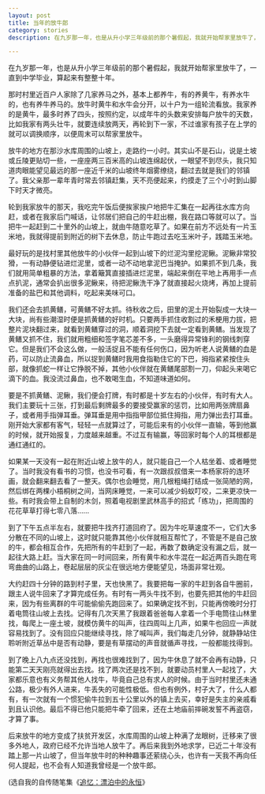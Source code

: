 ```yaml
---
layout: post
title: 当年的放牛郎
category: stories
description: 在九岁那一年，也是从升小学三年级前的那个暑假起，我就开始帮家里放牛了，一直到中学毕业，算起来有整整十年。

---
```

在九岁那一年，也是从升小学三年级前的那个暑假起，我就开始帮家里放牛了，一直到中学毕业，算起来有整整十年。

那时村里近百户人家除了几家养马之外，基本上都养牛，有的养黄牛，有养水牛的，也有养牛养马的。放牛时黄牛和水牛会分开，以十户为一组轮流看放。我家养的是黄牛，最多时养了四头，按照约定，以成年牛的头数来安排每户放牛的天数，比如我家有两头壮牛，就要连续放两天，再轮到下一家，不过谁家有孩子在上学的就可以调换顺序，以便周末可以帮家里放牛。

放牛的地方在那沙水库周围的山坡上，走路约一小时。其实山不是石山，说是土坡或丘陵更贴切一些，一座座两三百米高的山坡连绵起伏，一眼望不到尽头，我只知道肉眼能望见最远的那一座近千米的山坡终年烟雾缭绕，翻过去就是我们的邻镇了。我父亲那一辈年青时常去邻镇赶集，天不亮便起来，约摸走了三个小时到山脚下时天才微亮。

轮到我家放牛的那天，我吃完午饭后便挨家挨户地把牛汇集在一起再往水库方向赶，或者在我家后门喊话，让邻居们把自己的牛赶出棚，我在路口等就可以了。当把牛一起赶到二十里外的山坡上，就由牛随意吃草了。如果在前方不远处有一片玉米地，我就得提前到附近的树下去休息，防止牛跑过去吃玉米叶子，践踏玉米地。

最好玩的是找村里其他放牛的小伙伴一起到山坡下的烂泥沟里挖泥鳅。泥鳅非常狡猾，一有动静便钻进烂泥里，或者一动不动地拿泥巴当掩护。如果抓不到几条，我们就用简单粗暴的方法，拿着簸箕直接插进烂泥里，端起来倒在平地上再用手一点点扒泥，通常会扒出很多泥鳅来，待把泥鳅洗干净了就直接起火烧烤，再加上提前准备的盐巴和其他调料，吃起来美味可口。

我们还会去抓黄鳝，可黄鳝不好太抓。待秋收之后，田里的泥土开始裂成一大块一大块，尚有些潮湿时便是抓黄鳝的好时机。只要两手抓住收割过的禾梗用力拔，把整片泥块翻过来，就看到黄鳝穿过的洞，顺着洞挖下去就一定看到黄鳝。当发现了黄鳝又抓不住，我们就用粗细和签字笔芯差不多，一头磨得异常锋利的钢线刺穿它。但是我们不会这么做，一般活捉且不能有任何伤口，因为听老人说黄鳝的血是药，可以防止流鼻血，所以捉到黄鳝时我用食指勒住它的下巴，拇指紧紧按住头部，就像抓蛇一样让它挣脱不掉，其他小伙伴就在黄鳝尾部割一刀，仰起头来喝它滴下的血。我没流过鼻血，也不敢喝生血，不知道味道如何。

要是不抓黄鳝、泥鳅，我们便会打牌，有时都是十岁左右的小伙伴，有时有大人。我们主要玩十三张，打到最后剩牌最多的要接受赢家的惩罚，比如用两张牌扇鼻子，或者用手指弹耳垂。弹耳垂是用中指指甲部位抵住拇指，用力弹出去打耳垂。刚开始大家都有客气，轻轻一点就算过了，可能后来有的小伙伴一直输，等到他赢的时候，就开始报复，力度越来越重。不过互有输赢，等回家时每个人的耳根都是通红通红的。

如果某一天没有一起在附近山坡上放牛的人，就只能自己一个人枯坐着、或者睡觉了。当时我没有看书的习惯，也没书可看，有一次跟叔叔借来一本杨家将的连环画，就会翻来翻去看了一整天。偶尔也会睡觉，用几根粗绳打结成一张简陋的网，然后绑在两棵小梧桐树之间，当网床睡觉，一来可以减少蚂蚁叮咬，二来更凉快一些。有时我会带上自制的木剑，照着电视剧里武林高手的招式「练功」，把周围的花花草草打得七零八落……

到了下午五点半左右，就要把牛找齐打道回府了。因为牛吃草速度不一，它们大多分散在不同的山坡上，这时就只能靠其他小伙伴就相互帮忙了，不管是不是自己放的牛，都会相互合作，先把所有的牛赶到了一起，再数了数确定没有漏之后，就一起往大路上赶。当大家在同一时间回来，所有黄牛和水牛混在一起近两百头跑在弯弯曲曲的山路上，卷起层层的灰尘在很远地方便能望见，场面非常壮观。

大约赶四十分钟的路到村子里，天也快黑了。我要把每一家的牛赶到各自牛圈前，跟主人说牛回来了才算完成任务。有时有一两头牛找不到，也要先把其他的牛赶回来，因为有些离群的牛可能偷偷先跑回来了。如果确定找不到，只能再傍晚时分打着电筒往山坡上去找。记得有几次天黑了我跟着爸爸每人拿着一个手电筒往山林里找，每爬上一座土坡，就模仿黄牛的叫声，往四周叫上几声，如果牛也回应一声就容易找到了。没有回应只能继续寻找，除了喊叫声，我们每走几分钟，就静静站住聆听附近草丛中是否有动静，要是有草摆动的声音就循声寻找，一般都能找得到。

到了晚上八九点还没找到，再找也很难找到了，因为牛休息了就不会再有动静，只能第二天天刚亮就得出去找。找了两次还是找不到，就要动员村里人一起找了，大家都乐意也有义务帮其他人找牛，毕竟自己总有求人的时候。由于当时村里还未通公路，极少有外人进来，牛丢失的可能性极低。但也有例外，村子大了，什么人都有，有一次就有一个惯犯偷牛拉到五十公里以外的镇上去买，幸好是失主的亲戚看到且认识他。最后不得已他只能把牛牵了回来，还在土地庙前摔碗发誓不再盗窃，才算了事。

后来放牛的地方变成了扶贫开发区，水库周围的山坡上种满了龙眼树，迁移来了很多外地人，政府已经不允许当地人放牛了。再后来我到外地求学，已近二十年没有踏上那一片山坡了，但当年放牛时的种种趣事还萦绕心头，也许有一天我不再向任何人提起，也不会有人知道我曾经是一个放牛郎。

(选自我的自传随笔集《[追忆：漂泊中的永恒][1]》


  [1]: https://zhuiyi.weihaisheng.com/

